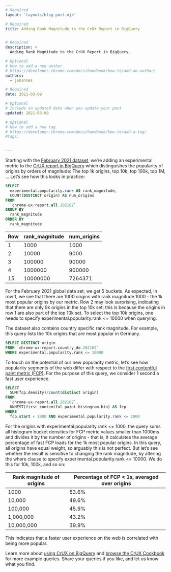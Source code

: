 ```yaml
---
# Required
layout: 'layouts/blog-post.njk'

# Required
title: Adding Rank Magnitude to the CrUX Report in BigQuery


# Required
description: >
  Adding Rank Magnitude to the CrUX Report in BigQuery.

# Optional
# How to add a new author
# https://developer.chrome.com/docs/handbook/how-to/add-an-author/
authors:
  - johannes

# Required
date: 2021-03-09

# Optional
# Include an updated date when you update your post
updated: 2021-03-09

# Optional
# How to add a new tag
# https://developer.chrome.com/docs/handbook/how-to/add-a-tag/
#tags:
  

---
```


Starting with the [February 2021
dataset](https://developers.google.com/web/tools/chrome-user-experience-report/bigquery/changelog#202101),
we’re adding an experimental metric to the [CrUX report in
BigQuery](https://developers.google.com/web/tools/chrome-user-experience-report/bigquery/getting-started)
which distinguishes the popularity of origins by orders of magnitude: The top 1k
origins, top 10k, top 100k, top 1M, ... Let’s see how this looks in practice:

```sql
SELECT
  experimental.popularity.rank AS rank_magnitude,
  COUNT(DISTINCT origin) AS num_origins
FROM
  `chrome-ux-report.all.202102`
GROUP BY
  rank_magnitude
ORDER BY
  rank_magnitude
```


<table>
  <thead>
    <tr>
      <th>Row</th>
      <th>rank_magnitude</th>
      <th>num_origins</th>
    </tr>
  </thead>
  <tr>
    <td>1</td>
    <td>1000</td>
    <td>1000</td>
  </tr>
  <tr>
    <td>2</td>
    <td>10000</td>
    <td>9000</td>
  </tr>
  <tr>
    <td>3</td>
    <td>100000</td>
    <td>90000</td>
  </tr>
  <tr>
    <td>4</td>
    <td>1000000</td>
    <td>900000</td>
  </tr>
  <tr>
    <td>15</td>
    <td>10000000</td>
    <td>7264371</td>
  </tr>
</table>

For the February 2021 global data set, we get 5 buckets. As expected, in row 1,
we see that there are 1000 origins with rank magnitude 1000 - the 1k most
popular origins by our metric. Row 2 may look surprising, indicating that there
are only 9k origins in the top 10k set; this is because the origins in row 1 are
also part of the top 10k set. To select the top 10k origins, one needs to
specify experimental.popularity.rank <= 10000 when querying.

The dataset also contains country specific rank magnitude. For example, this
query lists the 10k origins that are most popular in Germany.


```sql
SELECT DISTINCT origin
FROM `chrome-ux-report.country_de.202102`
WHERE experimental.popularity.rank <= 10000
```

To touch on the potential of our new popularity metric, let’s see how popularity
segments of the web differ with respect to the [first contentful paint metric
(FCP)](https://web.dev/first-contentful-paint/). For the purpose of this query,
we consider 1 second a fast user experience.

```sql
SELECT
  SUM(fcp.density)/count(distinct origin)
FROM
  `chrome-ux-report.all.202102`,
  UNNEST(first_contentful_paint.histogram.bin) AS fcp
WHERE
  fcp.start < 1000 AND experimental.popularity.rank <= 1000
```

For the origins with experimental.popularity.rank <= 1000, the query sums all
histogram bucket densities for FCP metric values smaller than 1000ms and divides
it by the number of origins - that is, it calculates the average percentage of
fast FCP loads for the 1k most popular origins. In this query, all origins have
equal weight, so arguably this is not perfect. But let’s see whether the result
is sensitive to changing the rank magnitude, by altering the where clause to
specify experimental.popularity.rank <= 10000. We do this for 10k, 100k, and so
on:

<table>
  <thead>
    <tr>
      <th>Rank magnitude of origins</th>
      <th>Percentage of FCP < 1s, averaged over origins</th>
    </tr>
  </thead>
  <tr>
    <td>1000 </td>
    <td>53.6%</td>
  </tr>
  <tr>
    <td>10,000</td>
    <td>49.6%</td>
  </tr>
  <tr>
    <td>100,000</td>
    <td>45.9%</td>
  </tr>
  <tr>
    <td>1,000,000 </td>
    <td>43.2% </td>
  </tr>
  <tr>
    <td>10,000,000</td>
    <td>39.9%</td>
  </tr>
</table>

This indicates that a faster user experience on the web is correlated with being more popular.

Learn more about [using CrUX on
BigQuery](https://web.dev/chrome-ux-report-bigquery/) and [browse the CrUX
Cookbook](https://github.com/GoogleChrome/CrUX/tree/main/sql) for more example
queries. Share your queries if you like, and let us know what you find.

